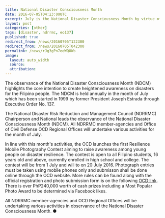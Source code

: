 ```yaml
---
title: National Disaster Consciousness Month
date: 2016-07-05T04:23:00UTC
excerpt: July is the National Disaster Consciousness Month by virtue of Executive Order No. 137, signed August 1999 by former President Joseph Estrada.
layout: post
categories: [other]
tags: [disaster, ndrrmc, eo137]
published: true
redirect_from: /news/20160705T122300
redirect_from: /news/20160705T042300
permalink: /news/rJg3gPn7eeWQ8Wb
image:
  layout: auto_width
  source: 
  attribution: 
---
```


The observance of the National Disaster Consciousness Month (NDCM) highlights the core intention to create heightened awareness on disasters for the Filipino people.
The NDCM is held annually in the month of July which has been started in 1999 by former President Joseph Estrada through Executive Order No. 137.

The National Disaster Risk Reduction and Management Council (NDRRMC) Chairperson and National leads the observance of the National Disaster Consciousness Month (NDCM).
All NDRRMC member-agencies and Office of Civil Defense OCD Regional Offices will undertake various activities for the month of July.

In line with this month's activities, the OCD launches the first Resilience Mobile Photography Contest aiming to raise awareness among young people on disaster resilience.
The contest is open to all Filipino students, 16 years old and above, currently enrolled in high school and college.
The contest will be from 1 July and will to on 20 July 2016.
Photograph entries must be taken using mobile phones only and submisson shall be done online through the OCD website.
More rules can be found along with the official registration and photo submission form is on the following [OCD link](http://www.ocd.gov.ph/index.php/news/15-careers/228-1st-resilience-mobile-photography-contest).
There is over PhP240,000 worth of cash prizes including a Most Popular Photo Award to be determined via Facebook likes.   

All NDRRMC member-agencies and OCD Regional Offices will be undertaking various activities in observance of the National Disaster Consciousness Month.
&#x25cf;


